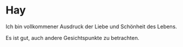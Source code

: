 # Hay

Ich bin vollkommener Ausdruck der Liebe und Schönheit des Lebens.

Es ist gut, auch andere Gesichtspunkte zu betrachten.